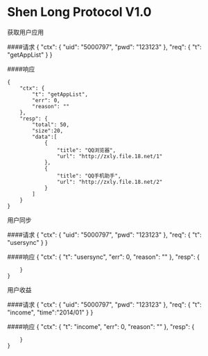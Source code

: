 Shen Long Protocol V1.0
====


获取用户应用

####请求
    {
        "ctx": {
            "uid": "5000797",
            "pwd": "123123"
        },
        "req": {
            "t": "getAppList"
        }
    }

####响应

    {
        "ctx": {
            "t": "getAppList",
            "err": 0,
            "reason": ""
        },
        "resp": {
            "total": 50,
            "size":20,
            "data":[
                {
                    "title": "QQ浏览器",
                    "url": "http://zxly.file.18.net/1"
                },
                {
                    "title": "QQ手机助手",
                    "url": "http://zxly.file.18.net/2"
                }
            ]
        } 
    }
    
用户同步

####请求
    {
        "ctx": {
            "uid": "5000797",
            "pwd": "123123"
        },
        "req": {
            "t": "usersync"
        }
    }

####响应
    {
        "ctx": {
            "t": "usersync",
            "err": 0,
            "reason": ""
        },
        "resp": {
            
        }
    }
    
用户收益

####请求
    {
        "ctx": {
            "uid": "5000797",
            "pwd": "123123"
        },
        "req": {
            "t": "income",
            "time":"2014/01"
        }
    }

####响应
    {
        "ctx": {
            "t": "income",
            "err": 0,
            "reason": ""
        },
        "resp": {
            
        }
    }
    
  
